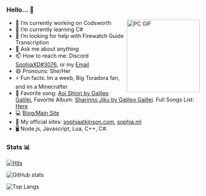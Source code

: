 ### Hello... 🌸
<img align="right" alt="PC GIF" src="https://sophia.ml/cdn/PC.gif" width="190" />

- 🔭 I’m currently working on Codsworth
- 🌱 I’m currently learning C#
- 🤔 I’m looking for help with Firewatch Guide Transcription 
- 💬 Ask me about anything
- 📫 How to reach me: Discord [SophiaXD#3076](https://discord.com/users/420297282676719618), or my [Email](mailto:sophia@sophiaatkinson.com)
- 😄 Pronouns: She/Her
- ⚡ Fun facts: Im a weeb, Big Toradora fan, and im a Minecrafter
- 🎵 Favorite song: [Aoi Shiori by Galileo Galilei](https://www.youtube.com/watch?v=T3bxbVGWy5k), Favorite Album: [Sharinno Jiku by Galileo Galilei](https://open.spotify.com/album/0LfxOWTVdWR5QSJFUB1Vyz). Full Songs List: [Here](https://music.sophia.ml/) 
- 💻 [Blog/Main Site](https://sophiaatkinson.com/)
- 📁 My official sites: [sophiaatkinson.com](https://sophiaatkinson.com/), [sophia.ml](https://sophia.ml/)
- 🖥 Node.js, Javascript, Lua, C++, C#.
### Stats 📊
[![Hits](https://hits.seeyoufarm.com/api/count/incr/badge.svg?url=https%3A%2F%2Fgithub.com%2FSophiaAtkinson%2FSophiaAtkinson&count_bg=%238300FF&title_bg=%23000000&icon=node-dot-js.svg&icon_color=%23E7E7E7&title=Page+Views+&edge_flat=false)](https://hits.seeyoufarm.com)

![GitHub stats](https://github-readme-stats.vercel.app/api?username=SophiaAtkinson&show_icons=true&theme=dark&line_height=27") <br />

![Top Langs](https://github-readme-stats.vercel.app/api/top-langs/?username=SophiaAtkinson&theme=dark&hide_langs_below=1)
